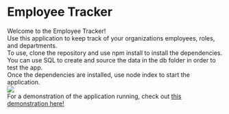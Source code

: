 # Employee Tracker
Welcome to the Employee Tracker!</br>
Use this application to keep track of your organizations employees, roles, and departments.</br>
To use, clone the repository and use npm install to install the dependencies.</br>
You can use SQL to create and source the data in the db folder in order to test the app.</br>
Once the dependencies are installed, use node index to start the application.</br>
![](./img)</br>
For a demonstration of the application running, check out <a href="https://drive.google.com/file/d/1XcY3DoIp9cmF0Fjzif_lVEzfr37w_nLy/view">this demonstration here!</a>